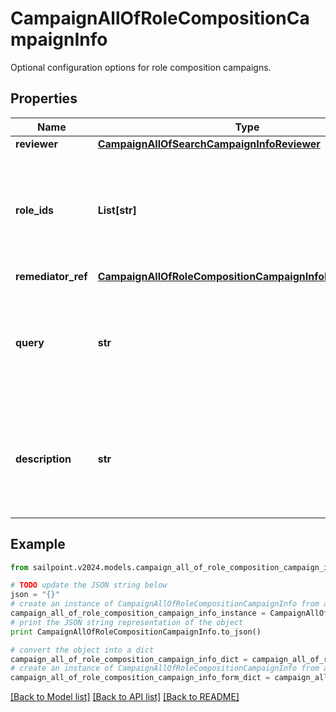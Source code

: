 # CampaignAllOfRoleCompositionCampaignInfo

Optional configuration options for role composition campaigns.

## Properties

Name | Type | Description | Notes
------------ | ------------- | ------------- | -------------
**reviewer** | [**CampaignAllOfSearchCampaignInfoReviewer**](CampaignAllOfSearchCampaignInfoReviewer.md) |  | [optional] 
**role_ids** | **List[str]** | Optional list of roles to include in this campaign. Only one of &#x60;roleIds&#x60; and &#x60;query&#x60; may be set; if neither are set, all roles are included. | [optional] 
**remediator_ref** | [**CampaignAllOfRoleCompositionCampaignInfoRemediatorRef**](CampaignAllOfRoleCompositionCampaignInfoRemediatorRef.md) |  | 
**query** | **str** | Optional search query to scope this campaign to a set of roles. Only one of &#x60;roleIds&#x60; and &#x60;query&#x60; may be set; if neither are set, all roles are included. | [optional] 
**description** | **str** | Describes this role composition campaign. Intended for storing the query used, and possibly the number of roles selected/available. | [optional] 

## Example

```python
from sailpoint.v2024.models.campaign_all_of_role_composition_campaign_info import CampaignAllOfRoleCompositionCampaignInfo

# TODO update the JSON string below
json = "{}"
# create an instance of CampaignAllOfRoleCompositionCampaignInfo from a JSON string
campaign_all_of_role_composition_campaign_info_instance = CampaignAllOfRoleCompositionCampaignInfo.from_json(json)
# print the JSON string representation of the object
print CampaignAllOfRoleCompositionCampaignInfo.to_json()

# convert the object into a dict
campaign_all_of_role_composition_campaign_info_dict = campaign_all_of_role_composition_campaign_info_instance.to_dict()
# create an instance of CampaignAllOfRoleCompositionCampaignInfo from a dict
campaign_all_of_role_composition_campaign_info_form_dict = campaign_all_of_role_composition_campaign_info.from_dict(campaign_all_of_role_composition_campaign_info_dict)
```
[[Back to Model list]](../README.md#documentation-for-models) [[Back to API list]](../README.md#documentation-for-api-endpoints) [[Back to README]](../README.md)


